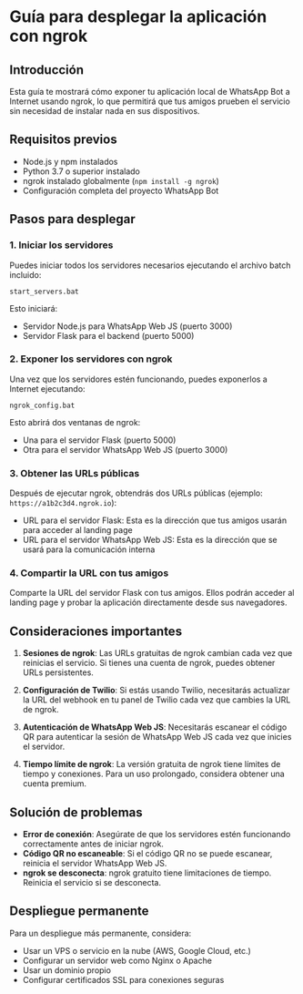 # Guía para desplegar la aplicación con ngrok

## Introducción

Esta guía te mostrará cómo exponer tu aplicación local de WhatsApp Bot a Internet usando ngrok, lo que permitirá que tus amigos prueben el servicio sin necesidad de instalar nada en sus dispositivos.

## Requisitos previos

- Node.js y npm instalados
- Python 3.7 o superior instalado
- ngrok instalado globalmente (`npm install -g ngrok`)
- Configuración completa del proyecto WhatsApp Bot

## Pasos para desplegar

### 1. Iniciar los servidores

Puedes iniciar todos los servidores necesarios ejecutando el archivo batch incluido:

```
start_servers.bat
```

Esto iniciará:
- Servidor Node.js para WhatsApp Web JS (puerto 3000)
- Servidor Flask para el backend (puerto 5000)

### 2. Exponer los servidores con ngrok

Una vez que los servidores estén funcionando, puedes exponerlos a Internet ejecutando:

```
ngrok_config.bat
```

Esto abrirá dos ventanas de ngrok:
- Una para el servidor Flask (puerto 5000)
- Otra para el servidor WhatsApp Web JS (puerto 3000)

### 3. Obtener las URLs públicas

Después de ejecutar ngrok, obtendrás dos URLs públicas (ejemplo: `https://a1b2c3d4.ngrok.io`):

- URL para el servidor Flask: Esta es la dirección que tus amigos usarán para acceder al landing page
- URL para el servidor WhatsApp Web JS: Esta es la dirección que se usará para la comunicación interna

### 4. Compartir la URL con tus amigos

Comparte la URL del servidor Flask con tus amigos. Ellos podrán acceder al landing page y probar la aplicación directamente desde sus navegadores.

## Consideraciones importantes

1. **Sesiones de ngrok**: Las URLs gratuitas de ngrok cambian cada vez que reinicias el servicio. Si tienes una cuenta de ngrok, puedes obtener URLs persistentes.

2. **Configuración de Twilio**: Si estás usando Twilio, necesitarás actualizar la URL del webhook en tu panel de Twilio cada vez que cambies la URL de ngrok.

3. **Autenticación de WhatsApp Web JS**: Necesitarás escanear el código QR para autenticar la sesión de WhatsApp Web JS cada vez que inicies el servidor.

4. **Tiempo límite de ngrok**: La versión gratuita de ngrok tiene límites de tiempo y conexiones. Para un uso prolongado, considera obtener una cuenta premium.

## Solución de problemas

- **Error de conexión**: Asegúrate de que los servidores estén funcionando correctamente antes de iniciar ngrok.
- **Código QR no escaneable**: Si el código QR no se puede escanear, reinicia el servidor WhatsApp Web JS.
- **ngrok se desconecta**: ngrok gratuito tiene limitaciones de tiempo. Reinicia el servicio si se desconecta.

## Despliegue permanente

Para un despliegue más permanente, considera:
- Usar un VPS o servicio en la nube (AWS, Google Cloud, etc.)
- Configurar un servidor web como Nginx o Apache
- Usar un dominio propio
- Configurar certificados SSL para conexiones seguras 